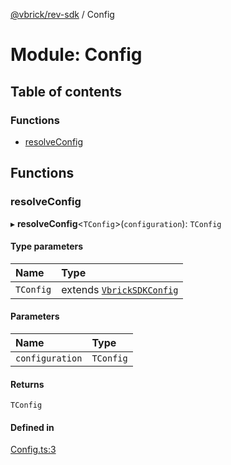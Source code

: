[@vbrick/rev-sdk](../README.md) / Config

# Module: Config

## Table of contents

### Functions

- [resolveConfig](Config.md#resolveconfig)

## Functions

### resolveConfig

▸ **resolveConfig**<`TConfig`\>(`configuration`): `TConfig`

#### Type parameters

| Name | Type |
| :------ | :------ |
| `TConfig` | extends [`VbrickSDKConfig`](../interfaces/VbrickSDK.VbrickSDKConfig.md) |

#### Parameters

| Name | Type |
| :------ | :------ |
| `configuration` | `TConfig` |

#### Returns

`TConfig`

#### Defined in

[Config.ts:3](https://github.com/vbrick/rev-sdk-js/blob/e325589/src/Config.ts#L3)
